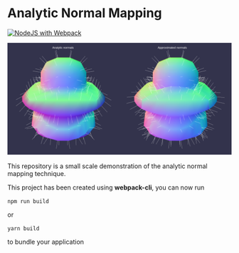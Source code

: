 # Analytic Normal Mapping

[![NodeJS with Webpack](https://github.com/BarthPaleologue/babylonjs-template/actions/workflows/webpack.yml/badge.svg)](https://github.com/BarthPaleologue/babylonjs-template/actions/workflows/webpack.yml)

![Cover](./cover.png)

This repository is a small scale demonstration of the analytic normal mapping technique. 

This project has been created using **webpack-cli**, you can now run

```
npm run build
```

or

```
yarn build
```

to bundle your application
